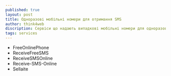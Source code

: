 ```yaml
---
published: true
layout: post
title: Одноразові мобільні номери для отримання SMS
author: think4web
discription: Сервіси що надають випадкові мобільні номери для одноразового отримання SMS.
tags: services
---
```


- FreeOnlinePhone
- ReceiveFreeSMS
- ReceiveSMSOnline
- Receive-SMS-Online
- Sellaite
